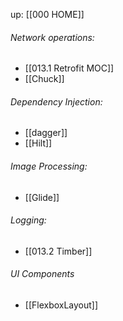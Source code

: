 up: [[000 HOME]]

###### Network operations:
- [[013.1 Retrofit MOC]]
- [[Chuck]]

###### Dependency Injection:
- [[dagger]]
- [[Hilt]]


###### Image Processing:
- [[Glide]]


###### Logging:
- [[013.2 Timber]]

###### UI Components
- [[FlexboxLayout]]